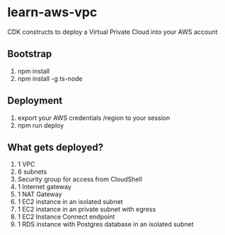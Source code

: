 # learn-aws-vpc
CDK constructs to deploy a Virtual Private Cloud into your AWS account

## Bootstrap
1. npm install
2. npm install -g ts-node

## Deployment
1. export your AWS credentials /region to your session
2. npm run deploy

## What gets deployed?
1. 1 VPC
2. 6 subnets
3. Security group for access from CloudShell
3. 1 Internet gateway
4. 1 NAT Gateway
5. 1 EC2 instance in an isolated subnet
6. 1 EC2 instance in an private subnet with egress
7. 1 EC2 Instance Connect endpoint
8. 1 RDS instance with Postgres database in an isolated subnet